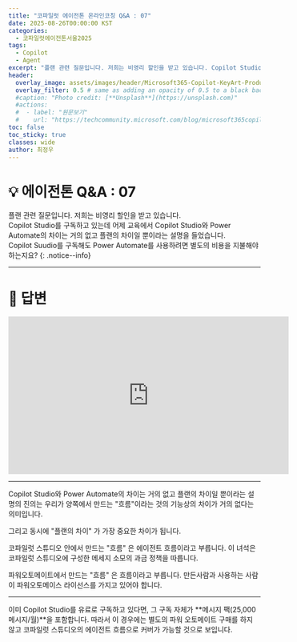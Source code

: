 ```yaml
---
title: "코파일럿 에이전톤 온라인코칭 Q&A : 07"
date: 2025-08-26T00:00:00 KST
categories:
  - 코파일럿에이전톤서울2025
tags:
  - Copilot
  - Agent
excerpt: "플랜 관련 질문입니다. 저희는 비영리 할인을 받고 있습니다. Copilot Studio를 구독하고 있는데 어제 교육에서 Copilot Studio와 Power Automate의 차이는 거의 없고 플랜의 차이일 뿐이라는 설명을 들었습니다. Copilot Suudio를 구독해도 Power Automate를 사용하려면 별도의 비용을 지불해야 하는지요?"
header:
  overlay_image: assets/images/header/Microsoft365-Copilot-KeyArt-Productivity-6K-01.png
  overlay_filter: 0.5 # same as adding an opacity of 0.5 to a black background
  #caption: "Photo credit: [**Unsplash**](https://unsplash.com)"
  #actions:
  #  - label: "원문보기"
  #    url: "https://techcommunity.microsoft.com/blog/microsoft365copilotblog/what%E2%80%99s-new-in-microsoft-365-copilot--july-2025/4438253"
toc: false
toc_sticky: true
classes: wide
author: 최정우
---
```


# 💡 에이전톤 Q&A : 07

플랜 관련 질문입니다. 저희는 비영리 할인을 받고 있습니다.   
Copilot Studio를 구독하고 있는데 어제 교육에서 Copilot Studio와 Power Automate의 차이는 거의 없고 플랜의 차이일 뿐이라는 설명을 들었습니다.   
Copilot Suudio를 구독해도 Power Automate를 사용하려면 별도의 비용을 지불해야 하는지요?
{: .notice--info}

---

# 📝 답변

<iframe width="560" height="315" src="https://www.youtube.com/embed/BQI4RJfyYeY?si=exvL-1ZVD7Jb9UHR&amp;start=5" title="YouTube video player" frameborder="0" allow="accelerometer; autoplay; clipboard-write; encrypted-media; gyroscope; picture-in-picture; web-share" referrerpolicy="strict-origin-when-cross-origin" allowfullscreen></iframe>

---

Copilot Studio와 Power Automate의 차이는 거의 없고 플랜의 차이일 뿐이라는 설명의 진의는 우리가 양쪽에서 만드는 "흐름"이라는 것의 기능상의 차이가 거의 없다는 의미입니다.

그리고 동시에 "플랜의 차이" 가 가장 중요한 차이가 됩니다.

코파일럿 스튜디오 안에서 만드는 "흐름" 은 에이전트 흐름이라고 부릅니다. 이 녀석은 코파일럿 스튜디오에 구성한 메세지 소모의 과금 정책을 따릅니다.

파워오토메이트에서 만드는 "흐름" 은 흐름이라고 부릅니다. 만든사람과 사용하는 사람이 파워오토메이스 라이선스를 가지고 있어야 합니다. 

---

이미 Copilot Studio를 유료로 구독하고 있다면, 그 구독 자체가 **메시지 팩(25,000 메시지/월)**을 포함합니다. 따라서 이 경우에는 별도의 파워 오토메이트 구매를 하지 않고 코파일럿 스튜디오의 에이전트 흐름으로 커버가 가능할 것으로 보입니다.


